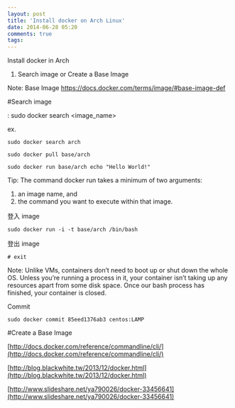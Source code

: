 ```yaml
---
layout: post
title: 'Install docker on Arch Linux'
date: 2014-06-28 05:20
comments: true
tags: 
---
```

Install docker in Arch
1. Search image or Create a Base Image

Note: Base Image https://docs.docker.com/terms/image/#base-image-def

#Search image

: sudo docker search <image_name>

ex.

	sudo docker search arch

	sudo docker pull base/arch

	sudo docker run base/arch echo "Hello World!"

Tip:
The command docker run takes a minimum of two arguments:
1) an image name, and
2) the command you want to execute within that image.

登入 image

	sudo docker run -i -t base/arch /bin/bash

登出 image

	# exit

Note:
Unlike VMs, containers don’t need to boot up or shut down the whole OS. Unless you’re running a process in it, your container isn’t taking up any resources apart from some disk space. Once our bash process has finished, your container is closed.

Commit

	sudo docker commit 85eed1376ab3 centos:LAMP

#Create a Base Image

[http://docs.docker.com/reference/commandline/cli/](http://docs.docker.com/reference/commandline/cli/)

[http://blog.blackwhite.tw/2013/12/docker.html](http://blog.blackwhite.tw/2013/12/docker.html)

[http://www.slideshare.net/ya790026/docker-33456641](http://www.slideshare.net/ya790026/docker-33456641)